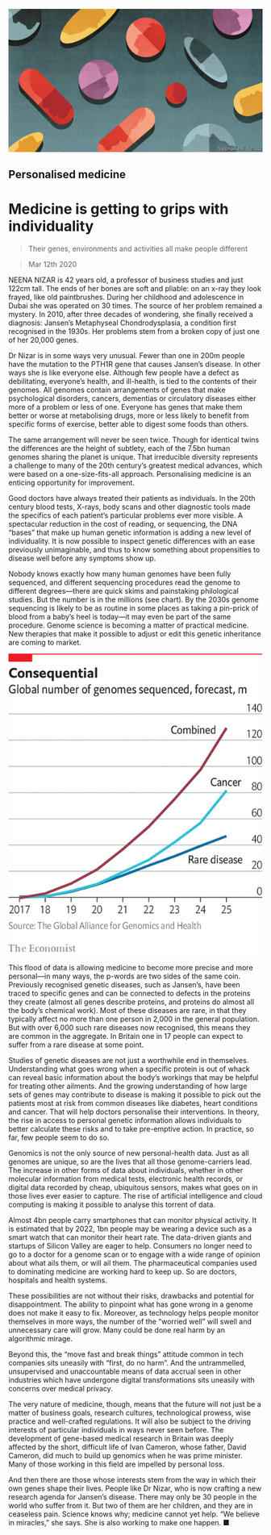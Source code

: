 ![](./images/20200314_TQD001_0.jpg)

## Personalised medicine

# Medicine is getting to grips with individuality

> Their genes, environments and activities all make people different

> Mar 12th 2020

NEENA NIZAR is 42 years old, a professor of business studies and just 122cm tall. The ends of her bones are soft and pliable: on an x-ray they look frayed, like old paintbrushes. During her childhood and adolescence in Dubai she was operated on 30 times. The source of her problem remained a mystery. In 2010, after three decades of wondering, she finally received a diagnosis: Jansen’s Metaphyseal Chondrodysplasia, a condition first recognised in the 1930s. Her problems stem from a broken copy of just one of her 20,000 genes.

Dr Nizar is in some ways very unusual. Fewer than one in 200m people have the mutation to the PTH1R gene that causes Jansen’s disease. In other ways she is like everyone else. Although few people have a defect as debilitating, everyone’s health, and ill-health, is tied to the contents of their genomes. All genomes contain arrangements of genes that make psychological disorders, cancers, dementias or circulatory diseases either more of a problem or less of one. Everyone has genes that make them better or worse at metabolising drugs, more or less likely to benefit from specific forms of exercise, better able to digest some foods than others.

The same arrangement will never be seen twice. Though for identical twins the differences are the height of subtlety, each of the 7.5bn human genomes sharing the planet is unique. That irreducible diversity represents a challenge to many of the 20th century’s greatest medical advances, which were based on a one-size-fits-all approach. Personalising medicine is an enticing opportunity for improvement.

Good doctors have always treated their patients as individuals. In the 20th century blood tests, X-rays, body scans and other diagnostic tools made the specifics of each patient’s particular problems ever more visible. A spectacular reduction in the cost of reading, or sequencing, the DNA “bases” that make up human genetic information is adding a new level of individuality. It is now possible to inspect genetic differences with an ease previously unimaginable, and thus to know something about propensities to disease well before any symptoms show up.

Nobody knows exactly how many human genomes have been fully sequenced, and different sequencing procedures read the genome to different degrees—there are quick skims and painstaking philological studies. But the number is in the millions (see chart). By the 2030s genome sequencing is likely to be as routine in some places as taking a pin-prick of blood from a baby’s heel is today—it may even be part of the same procedure. Genome science is becoming a matter of practical medicine. New therapies that make it possible to adjust or edit this genetic inheritance are coming to market.

![](./images/20200314_TQC483.png)

This flood of data is allowing medicine to become more precise and more personal—in many ways, the p-words are two sides of the same coin. Previously recognised genetic diseases, such as Jansen’s, have been traced to specific genes and can be connected to defects in the proteins they create (almost all genes describe proteins, and proteins do almost all the body’s chemical work). Most of these diseases are rare, in that they typically affect no more than one person in 2,000 in the general population. But with over 6,000 such rare diseases now recognised, this means they are common in the aggregate. In Britain one in 17 people can expect to suffer from a rare disease at some point.

Studies of genetic diseases are not just a worthwhile end in themselves. Understanding what goes wrong when a specific protein is out of whack can reveal basic information about the body’s workings that may be helpful for treating other ailments. And the growing understanding of how large sets of genes may contribute to disease is making it possible to pick out the patients most at risk from common diseases like diabetes, heart conditions and cancer. That will help doctors personalise their interventions. In theory, the rise in access to personal genetic information allows individuals to better calculate these risks and to take pre-emptive action. In practice, so far, few people seem to do so.

Genomics is not the only source of new personal-health data. Just as all genomes are unique, so are the lives that all those genome-carriers lead. The increase in other forms of data about individuals, whether in other molecular information from medical tests, electronic health records, or digital data recorded by cheap, ubiquitous sensors, makes what goes on in those lives ever easier to capture. The rise of artificial intelligence and cloud computing is making it possible to analyse this torrent of data.

Almost 4bn people carry smartphones that can monitor physical activity. It is estimated that by 2022, 1bn people may be wearing a device such as a smart watch that can monitor their heart rate. The data-driven giants and startups of Silicon Valley are eager to help. Consumers no longer need to go to a doctor for a genome scan or to engage with a wide range of opinion about what ails them, or will ail them. The pharmaceutical companies used to dominating medicine are working hard to keep up. So are doctors, hospitals and health systems.

These possibilities are not without their risks, drawbacks and potential for disappointment. The ability to pinpoint what has gone wrong in a genome does not make it easy to fix. Moreover, as technology helps people monitor themselves in more ways, the number of the “worried well” will swell and unnecessary care will grow. Many could be done real harm by an algorithmic mirage.

Beyond this, the “move fast and break things” attitude common in tech companies sits uneasily with “first, do no harm”. And the untrammelled, unsupervised and unaccountable means of data accrual seen in other industries which have undergone digital transformations sits uneasily with concerns over medical privacy.

The very nature of medicine, though, means that the future will not just be a matter of business goals, research cultures, technological prowess, wise practice and well-crafted regulations. It will also be subject to the driving interests of particular individuals in ways never seen before. The development of gene-based medical research in Britain was deeply affected by the short, difficult life of Ivan Cameron, whose father, David Cameron, did much to build up genomics when he was prime minister. Many of those working in this field are impelled by personal loss.

And then there are those whose interests stem from the way in which their own genes shape their lives. People like Dr Nizar, who is now crafting a new research agenda for Jansen’s disease. There may only be 30 people in the world who suffer from it. But two of them are her children, and they are in ceaseless pain. Science knows why; medicine cannot yet help. “We believe in miracles,” she says. She is also working to make one happen. ■